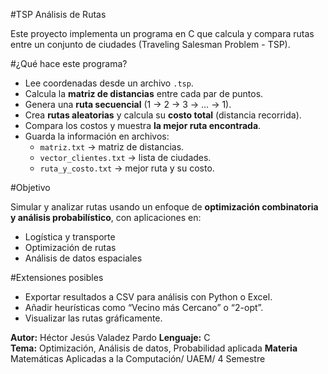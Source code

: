 #TSP Análisis de Rutas

Este proyecto implementa un programa en C que calcula y compara rutas entre un conjunto de ciudades (Traveling Salesman Problem - TSP).

#¿Qué hace este programa?

- Lee coordenadas desde un archivo `.tsp`.
- Calcula la **matriz de distancias** entre cada par de puntos.
- Genera una **ruta secuencial** (1 → 2 → 3 → … → 1).
- Crea **rutas aleatorias** y calcula su **costo total** (distancia recorrida).
- Compara los costos y muestra **la mejor ruta encontrada**.
- Guarda la información en archivos:
  - `matriz.txt` → matriz de distancias.
  - `vector_clientes.txt` → lista de ciudades.
  - `ruta_y_costo.txt` → mejor ruta y su costo.

#Objetivo

Simular y analizar rutas usando un enfoque de **optimización combinatoria y análisis probabilístico**, con aplicaciones en:
- Logística y transporte
- Optimización de rutas
- Análisis de datos espaciales

#Extensiones posibles

- Exportar resultados a CSV para análisis con Python o Excel.
- Añadir heurísticas como “Vecino más Cercano” o “2-opt”.
- Visualizar las rutas gráficamente.


**Autor:** Héctor Jesús Valadez Pardo
**Lenguaje:** C  
**Tema:** Optimización, Análisis de datos, Probabilidad aplicada
**Materia** Matemáticas Aplicadas a la Computación/ UAEM/ 4 Semestre

